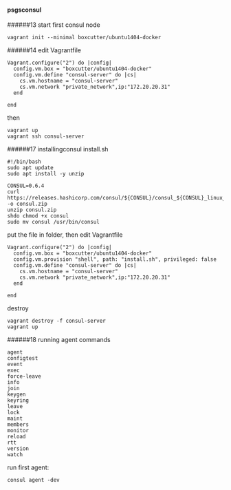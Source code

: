 #### psgsconsul
######13
start first consul node
```
vagrant init --minimal boxcutter/ubuntu1404-docker
```
######14 
edit Vagrantfile
```
Vagrant.configure("2") do |config|
  config.vm.box = "boxcutter/ubuntu1404-docker"
  config.vm.define "consul-server" do |cs|
    cs.vm.hostname = "consul-server"
    cs.vm.network "private_network",ip:"172.20.20.31"
  end

end
```
then
```
vagrant up
vagrant ssh consul-server
```
######17 installingconsul
install.sh
```
#!/bin/bash
sudo apt update
sudo apt install -y unzip

CONSUL=0.6.4
curl https://releases.hashicorp.com/consul/${CONSUL}/consul_${CONSUL}_linux_amd64.zip -o consul.zip
unzip consul.zip
shdo chmod +x consul
sudo mv consul /usr/bin/consul
```
put the file in folder, then edit Vagrantfile
```
Vagrant.configure("2") do |config|
  config.vm.box = "boxcutter/ubuntu1404-docker"
  config.vm.provision "shell", path: "install.sh", privileged: false
  config.vm.define "consul-server" do |cs|
    cs.vm.hostname = "consul-server"
    cs.vm.network "private_network",ip:"172.20.20.31"
  end

end
```
destroy
```
vagrant destroy -f consul-server
vagrant up
```
######18 running agent
commands
```
agent
configtest
event
exec
force-leave
info
join
keygen
keyring
leave
lock
maint
members
monitor
reload
rtt
version
watch
```
run first agent:
```
consul agent -dev
